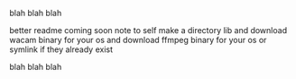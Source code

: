 blah blah blah

better readme coming soon
note to self
make a directory lib
and download wacam binary for your os
and download ffmpeg binary for your os
or symlink if they already exist

blah blah blah
